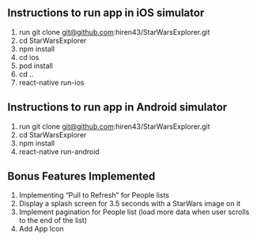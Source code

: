 Instructions to run app in iOS simulator
----------------------------------------
1) run git clone git@github.com:hiren43/StarWarsExplorer.git
2) cd StarWarsExplorer
3) npm install
4) cd ios
5) pod install
6) cd ..
7) react-native run-ios

Instructions to run app in Android simulator
----------------------------------------
1) run git clone git@github.com:hiren43/StarWarsExplorer.git
2) cd StarWarsExplorer
3) npm install
4) react-native run-android

Bonus Features Implemented
--------------------------

1) Implementing “Pull to Refresh” for People lists
2) Display a splash screen for 3.5 seconds with a StarWars image on it
3) Implement pagination for People list (load more data when user scrolls to the end of the list)
4) Add App Icon
